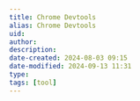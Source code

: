```yaml
---
title: Chrome Devtools
alias: Chrome Devtools
uid: 
author: 
description: 
date-created: 2024-08-03 09:15
date-modified: 2024-09-13 11:31
type: 
tags: [tool]
---
```


